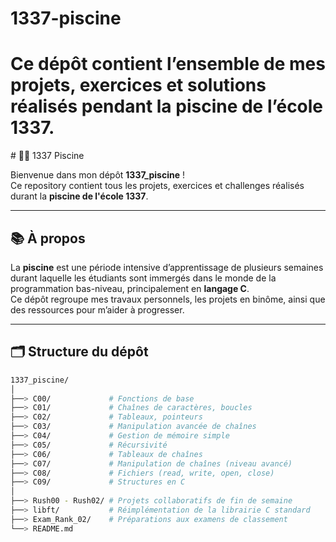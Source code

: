 # 1337-piscine

<h1>Ce dépôt contient l’ensemble de mes projets, exercices et solutions réalisés pendant la piscine de l’école 1337.</h1>
# 🏊‍♂️ 1337 Piscine

Bienvenue dans mon dépôt **1337_piscine** !  
Ce repository contient tous les projets, exercices et challenges réalisés durant la **piscine de l'école 1337**.

---

## 📚 À propos

La **piscine** est une période intensive d’apprentissage de plusieurs semaines durant laquelle les étudiants sont immergés dans le monde de la programmation bas-niveau, principalement en **langage C**.  
Ce dépôt regroupe mes travaux personnels, les projets en binôme, ainsi que des ressources pour m’aider à progresser.

---

## 🗂️ Structure du dépôt

```bash
1337_piscine/
│  
├──> C00/             # Fonctions de base
├──> C01/             # Chaînes de caractères, boucles
├──> C02/             # Tableaux, pointeurs
├──> C03/             # Manipulation avancée de chaînes
├──> C04/             # Gestion de mémoire simple
├──> C05/             # Récursivité
├──> C06/             # Tableaux de chaînes
├──> C07/             # Manipulation de chaînes (niveau avancé)
├──> C08/             # Fichiers (read, write, open, close)
├──> C09/             # Structures en C
│
├──> Rush00 - Rush02/ # Projets collaboratifs de fin de semaine
├──> libft/           # Réimplémentation de la librairie C standard
├──> Exam_Rank_02/    # Préparations aux examens de classement
└──> README.md

